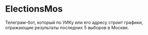 # ElectionsMos
Телеграм-бот, который по УИКу или его адресу строит графики, отражающие результаты последних 5 выборов в Москве.
